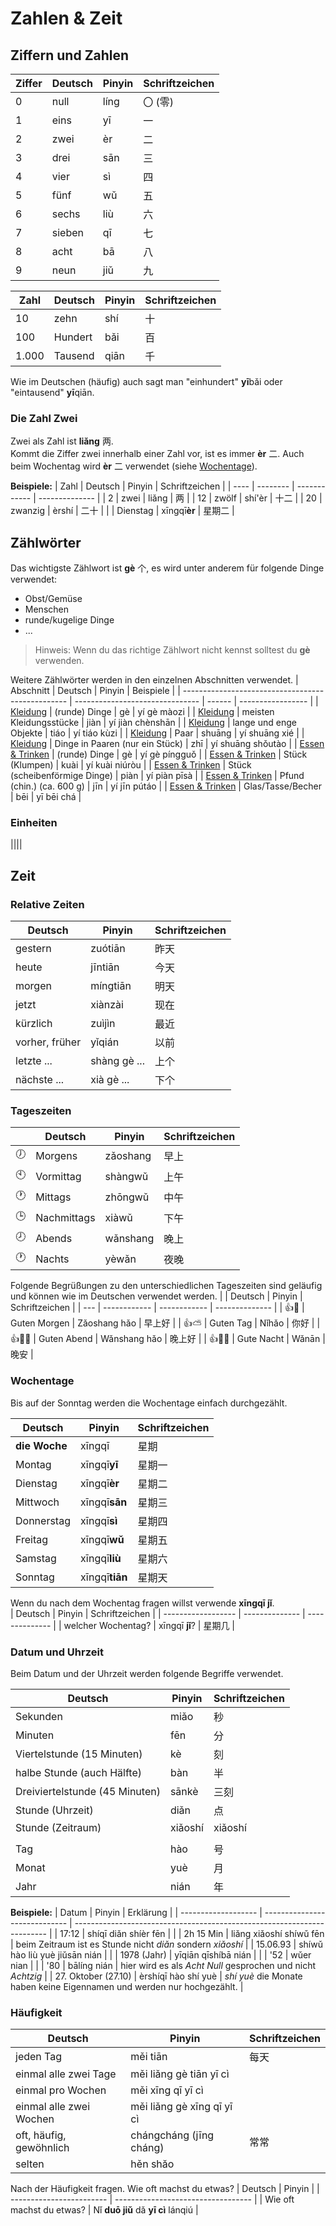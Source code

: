 # Zahlen & Zeit

## Ziffern und Zahlen
| Ziffer | Deutsch | Pinyin | Schriftzeichen |
| ------ | ------- | ------ | -------------- |
| 0      | null    | líng   | 〇 (零)        |
| 1      | eins    | yī     | 一             |
| 2      | zwei    | èr     | 二             |
| 3      | drei    | sān    | 三             |
| 4      | vier    | sì     | 四             |
| 5      | fünf    | wǔ     | 五             |
| 6      | sechs   | liù    | 六             |
| 7      | sieben  | qī     | 七             |
| 8      | acht    | bā     | 八             |
| 9      | neun    | jiǔ    | 九             |

| Zahl  | Deutsch | Pinyin | Schriftzeichen |
| ----- | ------- | ------ | -------------- |
| 10    | zehn    | shí    | 十             |
| 100   | Hundert | bǎi    | 百             |
| 1.000 | Tausend | qiān   | 千             |

Wie im Deutschen (häufig) auch sagt man "einhundert" **yī**bǎi oder "eintausend" **yī**qiān.  

### Die Zahl Zwei 
Zwei als Zahl ist **liǎng** 两.  
Kommt die Ziffer zwei innerhalb einer Zahl vor, ist es immer **èr** 二. Auch beim Wochentag wird **èr** 二 verwendet (siehe [Wochentage](#wochentage)).  

**Beispiele:**
| Zahl | Deutsch  | Pinyin       | Schriftzeichen |
| ---- | -------- | ------------ | -------------- |
| 2    | zwei     | liǎng        | 两             |
| 12   | zwölf    | shí'èr       | 十二           |
| 20   | zwanzig  | èrshí        | 二十           |
|      | Dienstag | xīngqī**èr** | 星期二         |

## Zählwörter
Das wichtigste Zählwort ist **gè** 个, es wird unter anderem für folgende Dinge verwendet:
- Obst/Gemüse
- Menschen
- runde/kugelige Dinge
- ...

>Hinweis: Wenn du das richtige Zählwort nicht kennst solltest du **gè** verwenden.

Weitere Zählwörter werden in den einzelnen Abschnitten verwendet.
| Abschnitt                                         | Deutsch                         | Pinyin | Beispiele         |
| ------------------------------------------------- | ------------------------------- | ------ | ----------------- |
| [Kleidung](Kleidung.md)                           | (runde) Dinge                   | gè     | yí gè màozi       |
| [Kleidung](Kleidung.md)                           | meisten Kleidungsstücke         | jiàn   | yí jiàn chènshān  |
| [Kleidung](Kleidung.md)                           | lange und enge Objekte          | tiáo   | yí tiáo kùzi      |
| [Kleidung](Kleidung.md)                           | Paar                            | shuāng | yí shuāng xié     |
| [Kleidung](Kleidung.md)                           | Dinge in Paaren (nur ein Stück) | zhī    | yí shuāng shǒutào |
| [Essen & Trinken](Essen%20&%20Trinken.md#essen)   | (runde) Dinge                   | gè     | yí gè píngguǒ     |
| [Essen & Trinken](Essen%20&%20Trinken.md#essen)   | Stück (Klumpen)                 | kuài   | yí kuài niúròu    |
| [Essen & Trinken](Essen%20&%20Trinken.md#essen)   | Stück (scheibenförmige Dinge)   | piàn   | yí piàn pīsà      |
| [Essen & Trinken](Essen%20&%20Trinken.md#essen)   | Pfund (chin.) (ca. 600 g)       | jīn    | yí jīn pútáo      |
| [Essen & Trinken](Essen%20&%20Trinken.md#trinken) | Glas/Tasse/Becher               | bēi    | yī bēi chá        |

### Einheiten
||||

## Zeit

### Relative Zeiten
| Deutsch        | Pinyin       | Schriftzeichen |
| -------------- | ------------ | -------------- |
| gestern        | zuótiān      | 昨天           |
| heute          | jīntiān      | 今天           |
| morgen         | míngtiān     | 明天           |
| jetzt          | xiànzài      | 现在           |
| kürzlich       | zuìjìn       | 最近           |
| vorher, früher | yǐqián       | 以前           |
| letzte ...     | shàng gè ... | 上​个          | ​
| nächste ...    | xià gè ...   | 下​个          |

### Tageszeiten
|     | Deutsch     | Pinyin   | Schriftzeichen |
| --- | ----------- | -------- | -------------- |
| 🕖   | Morgens     | zǎoshang | 早上           |
| 🕙   | Vormittag   | shàngwǔ  | 上午           |
| 🕐   | Mittags     | zhōngwǔ  | 中午           |
| 🕒   | Nachmittags | xiàwǔ    | 下午           |
| 🕗   | Abends      | wǎnshang | 晚上           |
| 🕐   | Nachts      | yèwǎn    | 夜晚           |

Folgende Begrüßungen zu den unterschiedlichen Tageszeiten sind geläufig und können wie im Deutschen verwendet werden.
|     | Deutsch      | Pinyin       | Schriftzeichen |
| --- | ------------ | ------------ | -------------- |
| 👍🌄  | Guten Morgen | Zǎoshang hǎo | 早上​好        |
| 👍⛅  | Guten Tag    | Nǐhǎo        | 你好           |
| 👍🌆🌇 | Guten Abend  | Wǎnshang hǎo | 晚上​好        |
| 👍🌃🛌 | Gute Nacht   | Wǎnān        | 晚安           |

### Wochentage
Bis auf der Sonntag werden die Wochentage einfach durchgezählt.  

| Deutsch       | Pinyin         | Schriftzeichen |
| ------------- | -------------- | -------------- |
| **die Woche** | xīngqī         | 星期           |
| Montag        | xīngqī**yī**   | 星期一         |
| Dienstag      | xīngqī**èr**   | 星期二         |
| Mittwoch      | xīngqī**sān**  | 星期三         |
| Donnerstag    | xīngqī**sì**   | 星期四         |
| Freitag       | xīngqī**wǔ**   | 星期五         |
| Samstag       | xīngqī**liù**  | 星期六         |
| Sonntag       | xīngqī**tiān** | 星期天         |

Wenn du nach dem Wochentag fragen willst verwende **xīngqī jǐ**.  
| Deutsch            | Pinyin         | Schriftzeichen |
| ------------------ | -------------- | -------------- |
| welcher Wochentag? | xīngqī **jǐ**? | 星期​几        |

### Datum und Uhrzeit
Beim Datum und der Uhrzeit werden folgende Begriffe verwendet.  

| Deutsch                        | Pinyin  | Schriftzeichen |
| ------------------------------ | ------- | -------------- |
| Sekunden                       | miǎo    | 秒             |
| Minuten                        | fēn     | 分             |
| Viertelstunde (15 Minuten)     | kè      | 刻             |
| halbe Stunde (auch Hälfte)     | bàn     | 半             |
| Dreiviertelstunde (45 Minuten) | sānkè   | 三刻           |
| Stunde (Uhrzeit)               | diǎn    | 点             |
| Stunde (Zeitraum)              | xiǎoshí | xiǎoshí        |
|                                |         |                |
| Tag                            | hào     | 号             |
| Monat                          | yuè     | 月             |
| Jahr                           | nián    | 年             |

**Beispiele:**
| Datum               | Pinyin                        | Erklärung                                                               |
| ------------------- | ----------------------------- | ----------------------------------------------------------------------- |
| 17:12               | shíqī diǎn shíèr fēn          |                                                                         |
| 2h 15 Min           | liǎng xiǎoshí shíwǔ fēn       | beim Zeitraum ist es Stunde nicht *diǎn* sondern *xiǎoshí*              |
| 15.06.93            | shíwǔ hào liù yuè jiǔsān nián |                                                                         |
| 1978 (Jahr)         | yīqiān qīshíbā nián           |                                                                         |
| '52                 | wǔer nian                     |                                                                         |
| '80                 | bālíng nián                   | hier wird es als *Acht Null* gesprochen und nicht *Achtzig*             |
| 27. Oktober (27.10) | èrshíqī hào shí yuè           | *shí yuè* die Monate haben keine Eigennamen und werden nur hochgezählt. |

### Häufigkeit
| Deutsch                 | Pinyin                     | Schriftzeichen |
| ----------------------- | -------------------------- | -------------- |
| jeden Tag               | měi tiān                   | 每​天          |
| einmal alle zwei Tage   | měi liǎng gè tiān yī cì    |                |
| einmal pro Wochen       | měi xīng qī yī cì          |                |
| einmal alle zwei Wochen | měi liǎng gè xīng qī yī cì |                |
| oft, häufig, gewöhnlich | chángcháng (jīng cháng)    | 常常           |
| selten                  | hěn shăo                   |                |

Nach der Häufigkeit fragen. Wie oft machst du etwas?
| Deutsch                  | Pinyin                             |
| ------------------------ | ---------------------------------- |
| Wie oft machst du etwas? | Nǐ **duō jiǔ** dǎ **yī cì** lánqiú |

